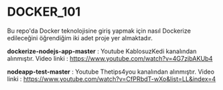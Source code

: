 # DOCKER_101
Bu repo'da Docker teknolojisine giriş yapmak için nasıl Dockerize edileceğini öğrendiğim iki adet proje yer almaktadır.

**dockerize-nodejs-app-master** : Youtube KablosuzKedi kanalından alınmıştır.
Video linki : https://www.youtube.com/watch?v=4G7zjbAKUb4

**nodeapp-test-master** : Youtube Thetips4you kanalından alınmıştır.
Video linki : https://www.youtube.com/watch?v=CfPRbdT-wXo&list=LL&index=4
